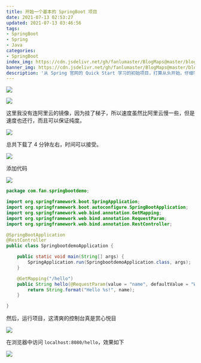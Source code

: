 ```yaml
---
title: 开始一个基本的 SpringBoot 项目
date: 2021-07-13 02:53:27
updated: 2021-07-13 03:46:56
tags:
- SpringBoot
- Spring
- Java
categories:
- SpringBoot
index_img: https://cdn.jsdelivr.net/gh/fanlumaster/BlogMaps@master/blogs/pictures/20210713031154.png
banner_img: https://cdn.jsdelivr.net/gh/fanlumaster/BlogMaps@master/blogs/pictures/20210713031154.png
description: '从 Spring 官网的 Quick Start 学习的初始项目，打算从头开始，仔细学习 SpringBoot 的相关知识'
---
```


![](https://cdn.jsdelivr.net/gh/fanlumaster/BlogMaps@master/blogs/pictures/20210713025530.png)

![](https://cdn.jsdelivr.net/gh/fanlumaster/BlogMaps@master/blogs/pictures/20210713025612.png)

这里我没有连阿里云的镜像，因为挂了梯子，所以速度虽然比阿里云慢一些，但是速度也还行，而且可以保证纯度。

![](https://cdn.jsdelivr.net/gh/fanlumaster/BlogMaps@master/blogs/pictures/20210713025830.png)

总共下载了 4 分钟左右，时间可以接受。

![](https://cdn.jsdelivr.net/gh/fanlumaster/BlogMaps@master/blogs/pictures/20210713030246.png)

添加代码

![](https://cdn.jsdelivr.net/gh/fanlumaster/BlogMaps@master/blogs/pictures/20210713030712.png)

```java
package com.fan.springbootdemo;

import org.springframework.boot.SpringApplication;
import org.springframework.boot.autoconfigure.SpringBootApplication;
import org.springframework.web.bind.annotation.GetMapping;
import org.springframework.web.bind.annotation.RequestParam;
import org.springframework.web.bind.annotation.RestController;

@SpringBootApplication
@RestController
public class SpringbootdemoApplication {

    public static void main(String[] args) {
        SpringApplication.run(SpringbootdemoApplication.class, args);
    }

    @GetMapping("/hello")
    public String hello(@RequestParam(value = "name", defaultValue = "World") String name) {
        return String.format("Hello %s!", name);
    }

}

```

然后，运行项目，这清爽的控制台真是赏心悦目

![](https://cdn.jsdelivr.net/gh/fanlumaster/BlogMaps@master/blogs/pictures/20210713031002.png)

在浏览器中访问 `localhost:8080/hello`，效果如下

![](https://cdn.jsdelivr.net/gh/fanlumaster/BlogMaps@master/blogs/pictures/20210713030614.png)